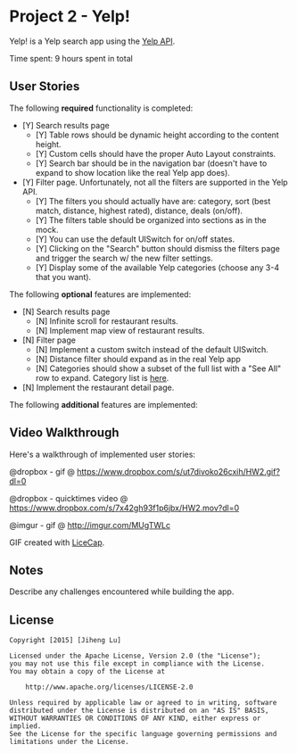 # Project 2 - Yelp!

Yelp! is a Yelp search app using the [Yelp API](http://www.yelp.com/developers/documentation/v2/search_api).

Time spent: 9 hours spent in total

## User Stories

The following **required** functionality is completed:

- [Y] Search results page
   - [Y] Table rows should be dynamic height according to the content height.
   - [Y] Custom cells should have the proper Auto Layout constraints.
   - [Y] Search bar should be in the navigation bar (doesn't have to expand to show location like the real Yelp app does).
- [Y] Filter page. Unfortunately, not all the filters are supported in the Yelp API.
   - [Y] The filters you should actually have are: category, sort (best match, distance, highest rated), distance, deals (on/off).
   - [Y] The filters table should be organized into sections as in the mock.
   - [Y] You can use the default UISwitch for on/off states.
   - [Y] Clicking on the "Search" button should dismiss the filters page and trigger the search w/ the new filter settings.
   - [Y] Display some of the available Yelp categories (choose any 3-4 that you want).

The following **optional** features are implemented:

- [N] Search results page
   - [N] Infinite scroll for restaurant results.
   - [N] Implement map view of restaurant results.
- [N] Filter page
   - [N] Implement a custom switch instead of the default UISwitch.
   - [N] Distance filter should expand as in the real Yelp app
   - [N] Categories should show a subset of the full list with a "See All" row to expand. Category list is [here](http://www.yelp.com/developers/documentation/category_list).
- [N] Implement the restaurant detail page.

The following **additional** features are implemented:


## Video Walkthrough

Here's a walkthrough of implemented user stories:

@dropbox - gif @ https://www.dropbox.com/s/ut7divoko26cxih/HW2.gif?dl=0

@dropbox - quicktimes video @ https://www.dropbox.com/s/7x42gh93f1p6jbx/HW2.mov?dl=0

@imgur - gif @ http://imgur.com/MUgTWLc


GIF created with [LiceCap](http://www.cockos.com/licecap/).

## Notes

Describe any challenges encountered while building the app.

## License

    Copyright [2015] [Jiheng Lu]

    Licensed under the Apache License, Version 2.0 (the "License");
    you may not use this file except in compliance with the License.
    You may obtain a copy of the License at

        http://www.apache.org/licenses/LICENSE-2.0

    Unless required by applicable law or agreed to in writing, software
    distributed under the License is distributed on an "AS IS" BASIS,
    WITHOUT WARRANTIES OR CONDITIONS OF ANY KIND, either express or implied.
    See the License for the specific language governing permissions and
    limitations under the License.
